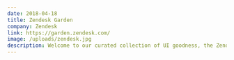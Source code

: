 ```yaml
---
date: 2018-04-18
title: Zendesk Garden
company: Zendesk
link: https://garden.zendesk.com/
image: /uploads/zendesk.jpg
description: Welcome to our curated collection of UI goodness, the Zendesk Garden. The Garden is where we grow user interface components for Zendesk products.
---
```

